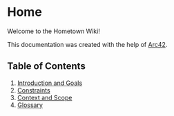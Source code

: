 # Home

Welcome to the Hometown Wiki!

This documentation was created with the help of [Arc42](https://arc42.org/).

## Table of Contents

1. [Introduction and Goals](01.-Introduction-and-Goals.md)
2. [Constraints](02.-Constraints.md)
3. [Context and Scope](03.-Context-and-Scope.md)
6. [Glossary](06.-Glossary.md)
